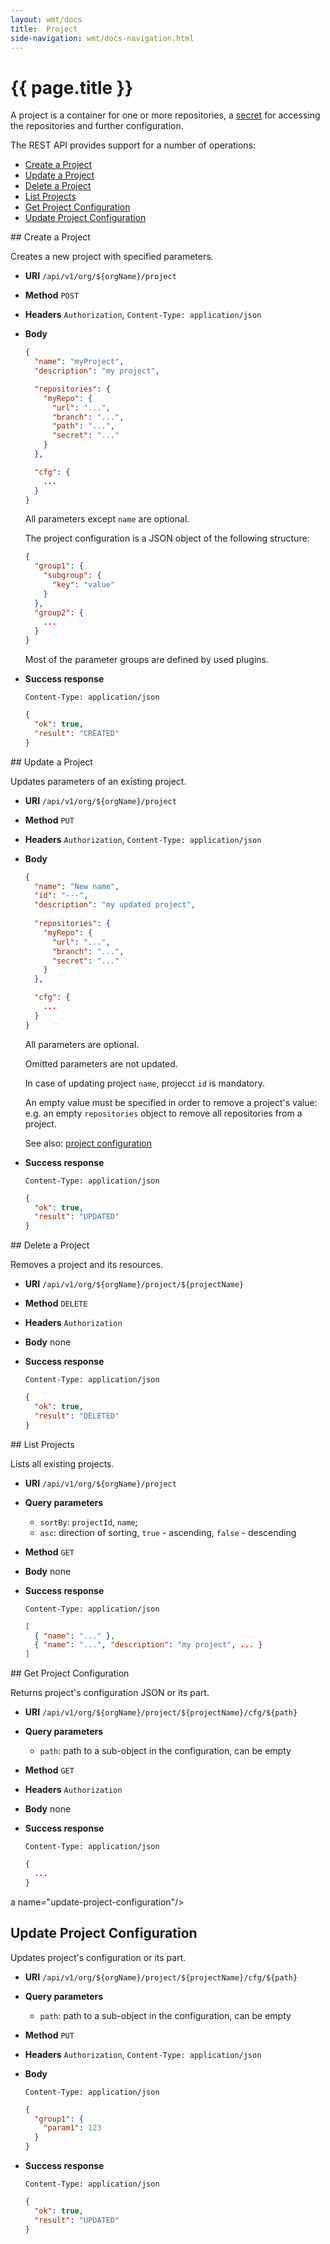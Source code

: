 ```yaml
---
layout: wmt/docs
title:  Project
side-navigation: wmt/docs-navigation.html
---
```


# {{ page.title }}

A project is a container for one or more repositories, a [secret](./secret.html)
for accessing the repositories and further configuration.

The REST API provides support for a number of operations:

- [Create a Project](#create-project)
- [Update a Project](#update-project)
- [Delete a Project](#delete-project)
- [List Projects](#list-projects)
- [Get Project Configuration](#get-project-configuration)
- [Update Project Configuration](#update-project-configuration)

<a name="create-project"/>
## Create a Project

Creates a new project with specified parameters.

* **URI** `/api/v1/org/${orgName}/project`
* **Method** `POST`
* **Headers** `Authorization`, `Content-Type: application/json`
* **Body**
    ```json
    {
      "name": "myProject",
      "description": "my project",
    
      "repositories": {
        "myRepo": {
          "url": "...",
          "branch": "...",
          "path": "...",
          "secret": "..."
        }
      },

      "cfg": {
        ...
      }
    }
    ```
    All parameters except `name` are optional.
    
    The project configuration is a JSON object of the following structure:
    ```json
    {
      "group1": {
        "subgroup": {
          "key": "value"
        }
      },
      "group2": {
        ...
      }
    }
    ```

    Most of the parameter groups are defined by used plugins.
* **Success response**
    ```
    Content-Type: application/json
    ```

    ```json
    {
      "ok": true,
      "result": "CREATED"
    }
    ```

<a name="update-project"/>
## Update a Project

Updates parameters of an existing project.

* **URI** `/api/v1/org/${orgName}/project`
* **Method** `PUT`
* **Headers** `Authorization`, `Content-Type: application/json`
* **Body**
    ```json
    {
      "name": "New name",
      "id": "---",
      "description": "my updated project",
      
      "repositories": {
        "myRepo": {
          "url": "...",
          "branch": "...",
          "secret": "..."
        }
      },

      "cfg": {
        ...
      }
    }
    ```
    All parameters are optional.
    
    Omitted parameters are not updated.

    In case of updating project `name`, projecct `id` is mandatory.
    
    An empty value must be specified in order to remove a project's value:
    e.g. an empty `repositories` object to remove all repositories from a project.

    See also: [project configuration](#project-configuration)
* **Success response**
    ```
    Content-Type: application/json
    ```

    ```json
    {
      "ok": true,
      "result": "UPDATED"
    }
    ```

<a name="delete-project"/>
## Delete a Project

Removes a project and its resources.

* **URI** `/api/v1/org/${orgName}/project/${projectName}`
* **Method** `DELETE`
* **Headers** `Authorization`
* **Body**
    none
* **Success response**
    ```
    Content-Type: application/json
    ```

    ```json
    {
      "ok": true,
      "result": "DELETED"
    }
    ```

<a name="list-projects">
## List Projects

Lists all existing projects.

* **URI** `/api/v1/org/${orgName}/project`
* **Query parameters**
    - `sortBy`: `projectId`, `name`;
    - `asc`: direction of sorting, `true` - ascending, `false` - descending
* **Method** `GET`
* **Body**
    none
* **Success response**
    ```
    Content-Type: application/json
    ```

    ```json
    [
      { "name": "..." },
      { "name": "...", "description": "my project", ... }
    ]
    ```

<a name="get-project-configuration"/>
## Get Project Configuration

Returns project's configuration JSON or its part.

* **URI** `/api/v1/org/${orgName}/project/${projectName}/cfg/${path}`
* **Query parameters**
    - `path`: path to a sub-object in the configuration, can be empty
* **Method** `GET`
* **Headers** `Authorization`
* **Body**
    none
* **Success response**
    ```
    Content-Type: application/json
    ```

    ```json
    {
      ...
    }
    ```

a name="update-project-configuration"/>
## Update Project Configuration

Updates project's configuration or its part.

* **URI** `/api/v1/org/${orgName}/project/${projectName}/cfg/${path}`
* **Query parameters**
    - `path`: path to a sub-object in the configuration, can be empty
* **Method** `PUT`
* **Headers** `Authorization`, `Content-Type: application/json`
* **Body**
    ```
    Content-Type: application/json
    ```

    ```json
    {
      "group1": {
        "param1": 123
      }
    }
    ```
* **Success response**
    ```
    Content-Type: application/json
    ```

    ```json
    {
      "ok": true,
      "result": "UPDATED"
    }
    ```
